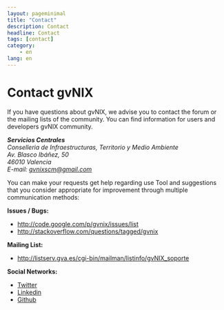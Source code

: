 ```yaml
---
layout: pageminimal
title: "Contact"
description: Contact
headline: Contact
tags: [contact]
category:
    - en
lang: en
---
```


# Contact gvNIX

If you have questions about gvNIX, we advise you to contact the forum or the mailing lists of the community.
You can find information for users and developers gvNIX community.

<address>
  <strong>Servicios Centrales</strong><br>
  Conselleria de Infraestructuras, Territorio y Medio Ambiente<br>
  Av. Blasco Ibáñez, 50<br>
  46010 Valencia<br>
  E-mail: <a href="mailto:gvnixscm@gmail.com">gvnixscm@gmail.com</a>
</address>

You can make your requests get help regarding use
Tool and suggestions that you consider appropriate
for improvement through multiple communication methods:

**Issues / Bugs:**

- <http://code.google.com/p/gvnix/issues/list>
- <http://stackoverflow.com/questions/tagged/gvnix>

**Mailing List:**

- <http://listserv.gva.es/cgi-bin/mailman/listinfo/gvNIX_soporte>

**Social Networks:**

-   [Twitter][]
-   [Linkedin][]
-   [Github][]

  [Twitter]: http://twitter.com/#!/gvNIX
  [Linkedin]: http://www.linkedin.com/groups/gvNIX-3878961
  [Github]: https://github.com/DISID/gvnix


